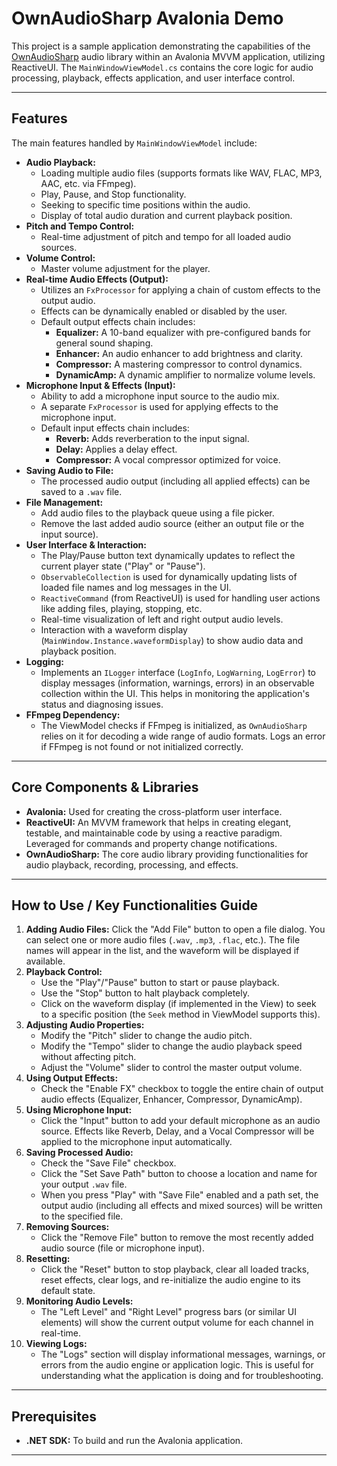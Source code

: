 # OwnAudioSharp Avalonia Demo

This project is a sample application demonstrating the capabilities of the [OwnAudioSharp](https://github.com/ModernMube/OwnAudioSharp) audio library within an Avalonia MVVM application, utilizing ReactiveUI. The `MainWindowViewModel.cs` contains the core logic for audio processing, playback, effects application, and user interface control.

---

## Features

The main features handled by `MainWindowViewModel` include:

* **Audio Playback:**
    * Loading multiple audio files (supports formats like WAV, FLAC, MP3, AAC, etc. via FFmpeg).
    * Play, Pause, and Stop functionality.
    * Seeking to specific time positions within the audio.
    * Display of total audio duration and current playback position.
* **Pitch and Tempo Control:**
    * Real-time adjustment of pitch and tempo for all loaded audio sources.
* **Volume Control:**
    * Master volume adjustment for the player.
* **Real-time Audio Effects (Output):**
    * Utilizes an `FxProcessor` for applying a chain of custom effects to the output audio.
    * Effects can be dynamically enabled or disabled by the user.
    * Default output effects chain includes:
        * **Equalizer:** A 10-band equalizer with pre-configured bands for general sound shaping.
        * **Enhancer:** An audio enhancer to add brightness and clarity.
        * **Compressor:** A mastering compressor to control dynamics.
        * **DynamicAmp:** A dynamic amplifier to normalize volume levels.
* **Microphone Input & Effects (Input):**
    * Ability to add a microphone input source to the audio mix.
    * A separate `FxProcessor` is used for applying effects to the microphone input.
    * Default input effects chain includes:
        * **Reverb:** Adds reverberation to the input signal.
        * **Delay:** Applies a delay effect.
        * **Compressor:** A vocal compressor optimized for voice.
* **Saving Audio to File:**
    * The processed audio output (including all applied effects) can be saved to a `.wav` file.
* **File Management:**
    * Add audio files to the playback queue using a file picker.
    * Remove the last added audio source (either an output file or the input source).
* **User Interface & Interaction:**
    * The Play/Pause button text dynamically updates to reflect the current player state ("Play" or "Pause").
    * `ObservableCollection` is used for dynamically updating lists of loaded file names and log messages in the UI.
    * `ReactiveCommand` (from ReactiveUI) is used for handling user actions like adding files, playing, stopping, etc.
    * Real-time visualization of left and right output audio levels.
    * Interaction with a waveform display (`MainWindow.Instance.waveformDisplay`) to show audio data and playback position.
* **Logging:**
    * Implements an `ILogger` interface (`LogInfo`, `LogWarning`, `LogError`) to display messages (information, warnings, errors) in an observable collection within the UI. This helps in monitoring the application's status and diagnosing issues.
* **FFmpeg Dependency:**
    * The ViewModel checks if FFmpeg is initialized, as `OwnAudioSharp` relies on it for decoding a wide range of audio formats. Logs an error if FFmpeg is not found or not initialized correctly.

---

## Core Components & Libraries

* **Avalonia:** Used for creating the cross-platform user interface.
* **ReactiveUI:** An MVVM framework that helps in creating elegant, testable, and maintainable code by using a reactive paradigm. Leveraged for commands and property change notifications.
* **OwnAudioSharp:** The core audio library providing functionalities for audio playback, recording, processing, and effects.

---

## How to Use / Key Functionalities Guide

1.  **Adding Audio Files:** Click the "Add File" button to open a file dialog. You can select one or more audio files (`.wav`, `.mp3`, `.flac`, etc.). The file names will appear in the list, and the waveform will be displayed if available.
2.  **Playback Control:**
    * Use the "Play"/"Pause" button to start or pause playback.
    * Use the "Stop" button to halt playback completely.
    * Click on the waveform display (if implemented in the View) to seek to a specific position (the `Seek` method in ViewModel supports this).
3.  **Adjusting Audio Properties:**
    * Modify the "Pitch" slider to change the audio pitch.
    * Modify the "Tempo" slider to change the audio playback speed without affecting pitch.
    * Adjust the "Volume" slider to control the master output volume.
4.  **Using Output Effects:**
    * Check the "Enable FX" checkbox to toggle the entire chain of output audio effects (Equalizer, Enhancer, Compressor, DynamicAmp).
5.  **Using Microphone Input:**
    * Click the "Input" button to add your default microphone as an audio source. Effects like Reverb, Delay, and a Vocal Compressor will be applied to the microphone input automatically.
6.  **Saving Processed Audio:**
    * Check the "Save File" checkbox.
    * Click the "Set Save Path" button to choose a location and name for your output `.wav` file.
    * When you press "Play" with "Save File" enabled and a path set, the output audio (including all effects and mixed sources) will be written to the specified file.
7.  **Removing Sources:**
    * Click the "Remove File" button to remove the most recently added audio source (file or microphone input).
8.  **Resetting:**
    * Click the "Reset" button to stop playback, clear all loaded tracks, reset effects, clear logs, and re-initialize the audio engine to its default state.
9.  **Monitoring Audio Levels:**
    * The "Left Level" and "Right Level" progress bars (or similar UI elements) will show the current output volume for each channel in real-time.
10. **Viewing Logs:**
    * The "Logs" section will display informational messages, warnings, or errors from the audio engine or application logic. This is useful for understanding what the application is doing and for troubleshooting.

---

## Prerequisites

* **.NET SDK:** To build and run the Avalonia application.

---
